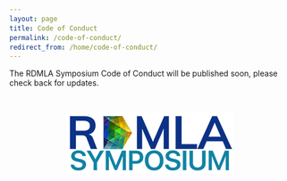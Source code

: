 ```yaml
---
layout: page
title: Code of Conduct
permalink: /code-of-conduct/
redirect_from: /home/code-of-conduct/
---
```


The RDMLA Symposium Code of Conduct will be published soon, please check back for updates.

<br>

<p align="center"><img src="/images/logos/rdmlasymposium_logo_300px.png" alt="RDMLA Symposium Logo"></p>
